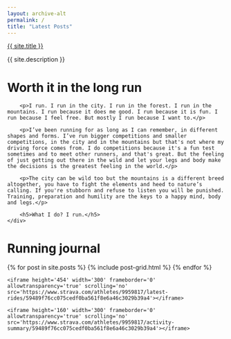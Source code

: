 ```yaml
---
layout: archive-alt
permalink: /
title: "Latest Posts"
---
```


<div id="hero" class="hero-container">
  <div class="site-name">
    <a href="{{ site.url }}/" class="site-title">{{ site.title }}</a>
    <p>{{ site.description }}</p>
  </div>
  <a data-scroll href="#intro" class="next-section">
      <span class="arrow"></span>
  </a>
</div>

<div id="intro" class="site-intro">
    <div class="inner-wrapper">
        <h1>Worth it in the long run</h1>

        <p>I run. I run in the city. I run in the forest. I run in the mountains. I run because it does me good. I run because it is fun. I run because I feel free. But mostly I run because I want to.</p>

        <p>I’ve been running for as long as I can remember, in different shapes and forms. I’ve run bigger competitions and smaller competitions, in the city and in the mountains but that's not where my driving force comes from. I do competitions because it's a fun test sometimes and to meet other runners, and that's great. But the feeling of just getting out there in the wild and let your legs and body make the decisions is the greatest feeling in the world.</p>

        <p>The city can be wild too but the mountains is a different breed altogether, you have to fight the elements and heed to nature’s calling. If you're stubborn and refuse to listen you will be punished. Training, preparation and humility are the keys to a happy mind, body and legs.</p>

        <h5>What I do? I run.</h5>
    </div>
</div>
<div class="wrap">
    <div class="latest-posts">
        <h1>Running journal</h1>
        <div class="tiles">
        {% for post in site.posts %}
        	{% include post-grid.html %}
        {% endfor %}
        </div><!-- /.tiles -->
    </div>

    <iframe height='454' width='300' frameborder='0' allowtransparency='true' scrolling='no' src='https://www.strava.com/athletes/9959817/latest-rides/59489f76cc075cedf0ba561f8e6a46c3029b39a4'></iframe>

    <iframe height='160' width='300' frameborder='0' allowtransparency='true' scrolling='no' src='https://www.strava.com/athletes/9959817/activity-summary/59489f76cc075cedf0ba561f8e6a46c3029b39a4'></iframe>
</div>
